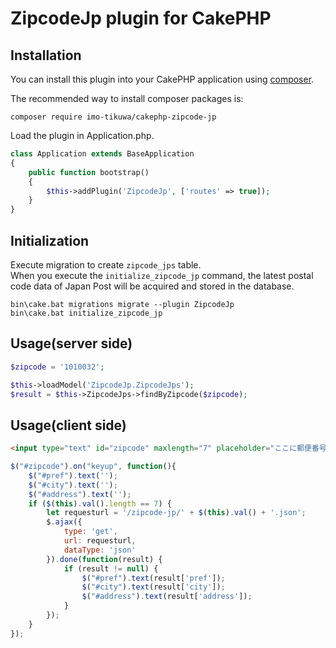# ZipcodeJp plugin for CakePHP

## Installation

You can install this plugin into your CakePHP application using [composer](https://getcomposer.org).

The recommended way to install composer packages is:

```
composer require imo-tikuwa/cakephp-zipcode-jp
```

Load the plugin in Application.php.
```php
class Application extends BaseApplication
{
    public function bootstrap()
    {
        $this->addPlugin('ZipcodeJp', ['routes' => true]);
    }
}
```

## Initialization
Execute migration to create `zipcode_jps` table.  
When you execute the `initialize_zipcode_jp` command, the latest postal code data of Japan Post will be acquired and stored in the database.
```
bin\cake.bat migrations migrate --plugin ZipcodeJp
bin\cake.bat initialize_zipcode_jp
```

## Usage(server side)
```php
$zipcode = '1010032';

$this->loadModel('ZipcodeJp.ZipcodeJps');
$result = $this->ZipcodeJps->findByZipcode($zipcode);
```

## Usage(client side)
```html
<input type="text" id="zipcode" maxlength="7" placeholder="ここに郵便番号を入力" />
```
```js
$("#zipcode").on("keyup", function(){
    $("#pref").text('');
    $("#city").text('');
    $("#address").text('');
    if ($(this).val().length == 7) {
        let requesturl = '/zipcode-jp/' + $(this).val() + '.json';
        $.ajax({
            type: 'get',
            url: requesturl,
            dataType: 'json'
        }).done(function(result) {
            if (result != null) {
                $("#pref").text(result['pref']);
                $("#city").text(result['city']);
                $("#address").text(result['address']);
            }
        });
    }
});
```

